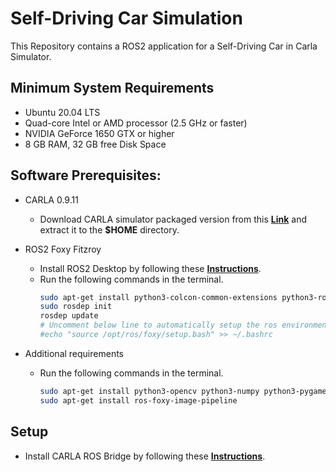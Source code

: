 # Self-Driving Car Simulation

This Repository contains a ROS2 application for a Self-Driving Car in Carla Simulator.

## Minimum System Requirements

- Ubuntu 20.04 LTS
- Quad-core Intel or AMD processor (2.5 GHz or faster)
- NVIDIA GeForce 1650 GTX or higher
- 8 GB RAM, 32 GB free Disk Space

## Software Prerequisites:

- CARLA 0.9.11
    - Download CARLA simulator packaged version from this **[Link](https://carla-releases.s3.eu-west-3.amazonaws.com/Linux/CARLA_0.9.11.tar.gz)** and extract it to the **$HOME** directory.

- ROS2 Foxy Fitzroy 
    - Install ROS2 Desktop by following these **[Instructions](https://docs.ros.org/en/foxy/Installation/Ubuntu-Install-Debians.html)**.
    - Run the following commands in the terminal.
        ```bash
        sudo apt-get install python3-colcon-common-extensions python3-rosdep
        sudo rosdep init
        rosdep update
        # Uncomment below line to automatically setup the ros environment on every startup.
        #echo "source /opt/ros/foxy/setup.bash" >> ~/.bashrc
        ```
- Additional requirements
    - Run the following commands in the terminal.
        ```bash
        sudo apt-get install python3-opencv python3-numpy python3-pygame
        sudo apt-get install ros-foxy-image-pipeline
        ```

## Setup

- Install CARLA ROS Bridge by following these **[Instructions](https://carla.readthedocs.io/projects/ros-bridge/en/latest/ros_installation_ros2/#ros-bridge-installation)**.
